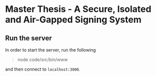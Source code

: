 # Master Thesis - A Secure, Isolated and Air-Gapped Signing System


## Run the server
In order to start the server, run the following
> node code/src/bin/www

and then connect to `localhost:3000`.
